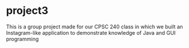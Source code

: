 # project3

This is a group project made for our CPSC 240 class in which we built an Instagram-like application to demonstrate knowledge of Java and GUI programming
